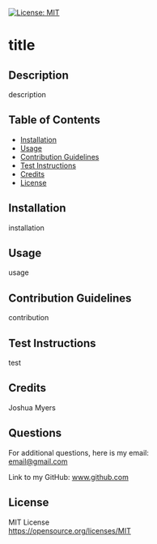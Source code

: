 [![License: MIT](https://img.shields.io/badge/License-MIT-yellow.svg)](https://opensource.org/licenses/MIT)  
  # title  

  ## Description  
  description  
  
  ## Table of Contents  
  - [Installation](#installation)  
  - [Usage](#usage)  
  - [Contribution Guidelines](#contribution_guidelines)  
  - [Test Instructions](#test_instructions)  
  - [Credits](#credits)  
  - [License](#license)  
  
  ## Installation  
  installation  
  
  ## Usage  
  usage  
  
  ## Contribution Guidelines  
  contribution  
  
  ## Test Instructions  
  test  
  
  ## Credits  
  Joshua Myers 
  
  ## Questions  
  For additional questions, here is my email:  
  email@gmail.com  
    
  Link to my GitHub:
  www.github.com  
  
  ## License  
  MIT License  
  https://opensource.org/licenses/MIT
